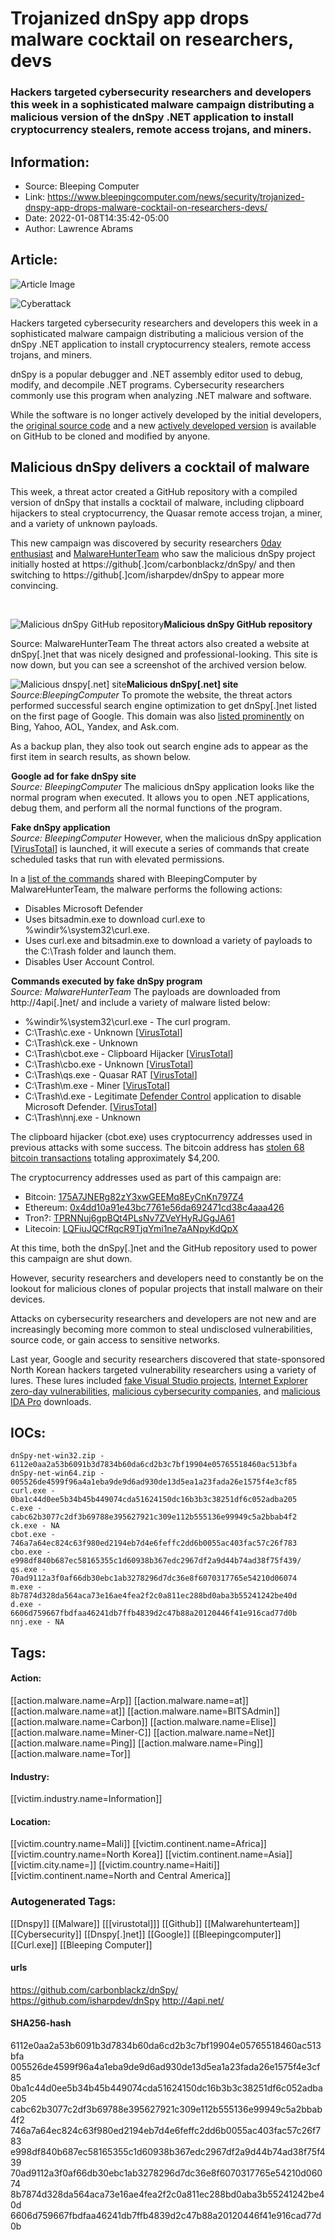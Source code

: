 # Trojanized dnSpy app drops malware cocktail on researchers, devs
### Hackers targeted cybersecurity researchers and developers this week in a sophisticated malware campaign distributing a malicious version of the dnSpy .NET application to install cryptocurrency stealers, remote access trojans, and miners.

## Information:
+ Source: Bleeping Computer
+ Link: https://www.bleepingcomputer.com/news/security/trojanized-dnspy-app-drops-malware-cocktail-on-researchers-devs/
+ Date: 2022-01-08T14:35:42-05:00
+ Author: Lawrence Abrams


## Article:
![Article Image](https://www.bleepstatic.com/content/hl-images/2021/12/28/hacker.jpg)

![Cyberattack](https://www.bleepstatic.com/content/hl-images/2021/12/28/hacker.jpg)


Hackers targeted cybersecurity researchers and developers this week in a sophisticated malware campaign distributing a malicious version of the dnSpy .NET application to install cryptocurrency stealers, remote access trojans, and miners.


dnSpy is a popular debugger and .NET assembly editor used to debug, modify, and decompile .NET programs. Cybersecurity researchers commonly use this program when analyzing .NET malware and software.


While the software is no longer actively developed by the initial developers, the [original source code](https://github.com/dnSpy/dnSpy) and a new [actively developed version](https://github.com/dnSpyEx/dnSpy) is available on GitHub to be cloned and modified by anyone.


Malicious dnSpy delivers a cocktail of malware
----------------------------------------------


This week, a threat actor created a GitHub repository with a compiled version of dnSpy that installs a cocktail of malware, including clipboard hijackers to steal cryptocurrency, the Quasar remote access trojan, a miner, and a variety of unknown payloads.


This new campaign was discovered by security researchers [0day enthusiast](https://twitter.com/impost0r_/status/1479600560240222208) and [MalwareHunterTeam](https://twitter.com/malwrhunterteam/status/1479767752885874688) who saw the malicious dnSpy project initially hosted at https://github[.]com/carbonblackz/dnSpy/ and then switching to https://github[.]com/isharpdev/dnSpy to appear more convincing.


 



![Malicious dnSpy GitHub repository](https://www.bleepstatic.com/images/news/security/attacks/s/security-researchers/fake-dnspy/fake-releases-page.jpg)**Malicious dnSpy GitHub repository**  

Source: MalwareHunterTeam
The threat actors also created a website at dnSpy[.]net that was nicely designed and professional-looking. This site is now down, but you can see a screenshot of the archived version below.



![Malicious dnspy[.net] site](https://www.bleepstatic.com/images/news/security/attacks/s/security-researchers/fake-dnspy/fake-malicious-dnspy-site.jpg)**Malicious dnSpy[.net] site**  
*Source:BleepingComputer*
To promote the website, the threat actors performed successful search engine optimization to get dnSpy[.]net listed on the first page of Google. This domain was also [listed prominently](https://twitter.com/1ZRR4H/status/1479869137610551301) on Bing, Yahoo, AOL, Yandex, and Ask.com.


As a backup plan, they also took out search engine ads to appear as the first item in search results, as shown below.



![Google ad for fake DNSpy site](data:image/gif;base64,R0lGODlhAQABAAAAACH5BAEKAAEALAAAAAABAAEAAAICTAEAOw==)**Google ad for fake dnSpy site**  
*Source: BleepingComputer*
The malicious dnSpy application looks like the normal program when executed. It allows you to open .NET applications, debug them, and perform all the normal functions of the program.



![Fake DNSpy application](data:image/gif;base64,R0lGODlhAQABAAAAACH5BAEKAAEALAAAAAABAAEAAAICTAEAOw==)**Fake dnSpy application**  
*Source: BleepingComputer*
However, when the malicious dnSpy application [[VirusTotal](https://www.virustotal.com/gui/file/005526de4599f96a4a1eba9de9d6ad930de13d5ea1a23fada26e1575f4e3cf85)] is launched, it will execute a series of commands that create scheduled tasks that run with elevated permissions.


In a [list of the commands](https://pastebin.com/J6nH0KSD) shared with BleepingComputer by MalwareHunterTeam, the malware performs the following actions:


* Disables Microsoft Defender
* Uses bitsadmin.exe to download curl.exe to %windir%\system32\curl.exe.
* Uses curl.exe and bitsadmin.exe to download a variety of payloads to the C:\Trash folder and launch them.
* Disables User Account Control.


![Commands executed by fake DNSpy program](data:image/gif;base64,R0lGODlhAQABAAAAACH5BAEKAAEALAAAAAABAAEAAAICTAEAOw==)**Commands executed by fake dnSpy program**  
*Source: MalwareHunterTeam*
The payloads are downloaded from http://4api[.]net/ and include a variety of malware listed below:


* %windir%\system32\curl.exe - The curl program.
* C:\Trash\c.exe - Unknown [[VirusTotal](https://www.virustotal.com/gui/file/cabc62b3077c2df3b69788e395627921c309e112b555136e99949c5a2bbab4f2)]
* C:\Trash\ck.exe - Unknown
* C:\Trash\cbot.exe - Clipboard Hijacker [[VirusTotal](https://www.virustotal.com/gui/file/746a7a64ec824c63f980ed2194eb7d4e6feffc2dd6b0055ac403fac57c26f783)]
* C:\Trash\cbo.exe - Unknown [[VirusTotal](https://www.virustotal.com/gui/file/e998df840b687ec58165355c1d60938b367edc2967df2a9d44b74ad38f75f439/behavior/C2AE)]
* C:\Trash\qs.exe - Quasar RAT [[VirusTotal](https://www.virustotal.com/gui/file/70ad9112a3f0af66db30ebc1ab3278296d7dc36e8f6070317765e54210d06074)]
* C:\Trash\m.exe - Miner [[VirusTotal](https://www.virustotal.com/gui/url/8b7874d328da564aca73e16ae4fea2f2c0a811ec288bd0aba3b55241242be40d)]
* C:\Trash\d.exe - Legitimate [Defender Control](https://www.sordum.org/9480/defender-control-v2-0/) application to disable Microsoft Defender. [[VirusTotal](https://www.virustotal.com/gui/file/6606d759667fbdfaa46241db7ffb4839d2c47b88a20120446f41e916cad77d0b)]
* C:\Trash\nnj.exe - Unknown

The clipboard hijacker (cbot.exe) uses cryptocurrency addresses used in previous attacks with some success. The bitcoin address has [stolen 68 bitcoin transactions](http://twitter.com/sundhaug92/status/1479856038316810246) totaling approximately $4,200.


The cryptocurrency addresses used as part of this campaign are:


* Bitcoin: [175A7JNERg82zY3xwGEEMq8EyCnKn797Z4](https://www.blockchain.com/btc/address/175A7JNERg82zY3xwGEEMq8EyCnKn797Z4)
* Ethereum: [0x4dd10a91e43bc7761e56da692471cd38c4aaa426](https://etherscan.io/address/0x4dd10a91e43bc7761e56da692471cd38c4aaa426)
* Tron?: [TPRNNuj6gpBQt4PLsNv7ZVeYHyRJGgJA61](https://trx.tokenview.com/en/address/TPRNNuj6gpBQt4PLsNv7ZVeYHyRJGgJA61)
* Litecoin: [LQFiuJQCfRqcR9TjqYmi1ne7aANpyKdQpX](https://blockchair.com/litecoin/address/LQFiuJQCfRqcR9TjqYmi1ne7aANpyKdQpX)

At this time, both the dnSpy[.]net and the GitHub repository used to power this campaign are shut down.


However, security researchers and developers need to constantly be on the lookout for malicious clones of popular projects that install malware on their devices.


Attacks on cybersecurity researchers and developers are not new and are increasingly becoming more common to steal undisclosed vulnerabilities, source code, or gain access to sensitive networks.


Last year, Google and security researchers discovered that state-sponsored North Korean hackers targeted vulnerability researchers using a variety of lures. These lures included [fake Visual Studio projects](https://www.bleepingcomputer.com/news/security/north-korean-hackers-are-targeting-security-researchers-with-malware-0-days/), [Internet Explorer zero-day vulnerabilities](https://www.bleepingcomputer.com/news/security/hacking-group-also-used-an-ie-zero-day-against-security-researchers/), [malicious cybersecurity companies](https://www.bleepingcomputer.com/news/security/google-north-korean-hackers-target-security-researchers-again/), and [malicious IDA Pro](https://www.bleepingcomputer.com/news/security/lazarus-hackers-target-researchers-with-trojanized-ida-pro/) downloads.


IOCs:
-----



```
dnSpy-net-win32.zip - 6112e0aa2a53b6091b3d7834b60da6cd2b3c7bf19904e05765518460ac513bfa
dnSpy-net-win64.zip - 005526de4599f96a4a1eba9de9d6ad930de13d5ea1a23fada26e1575f4e3cf85
curl.exe - 0ba1c44d0ee5b34b45b449074cda51624150dc16b3b3c38251df6c052adba205
c.exe - cabc62b3077c2df3b69788e395627921c309e112b555136e99949c5a2bbab4f2
ck.exe - NA
cbot.exe - 746a7a64ec824c63f980ed2194eb7d4e6feffc2dd6b0055ac403fac57c26f783
cbo.exe - e998df840b687ec58165355c1d60938b367edc2967df2a9d44b74ad38f75f439/
qs.exe - 70ad9112a3f0af66db30ebc1ab3278296d7dc36e8f6070317765e54210d06074
m.exe - 8b7874d328da564aca73e16ae4fea2f2c0a811ec288bd0aba3b55241242be40d
d.exe - 6606d759667fbdfaa46241db7ffb4839d2c47b88a20120446f41e916cad77d0b
nnj.exe - NA
```




## Tags:

#### Action:
[[action.malware.name=Arp]] [[action.malware.name=at]] [[action.malware.name=at]] [[action.malware.name=BITSAdmin]] [[action.malware.name=Carbon]] [[action.malware.name=Elise]] [[action.malware.name=Miner-C]] [[action.malware.name=Net]] [[action.malware.name=Ping]] [[action.malware.name=Ping]] [[action.malware.name=Tor]]

#### Industry:
[[victim.industry.name=Information]]

#### Location:
[[victim.country.name=Mali]] [[victim.continent.name=Africa]] [[victim.country.name=North Korea]] [[victim.continent.name=Asia]] [[victim.city.name=]] [[victim.country.name=Haiti]] [[victim.continent.name=North and Central America]]

### Autogenerated Tags:
[[Dnspy]] [[Malware]] [[[virustotal]]] [[Github]] [[Malwarehunterteam]] [[Cybersecurity]] [[Dnspy[.]net]] [[Google]] [[Bleepingcomputer]] [[Curl.exe]] [[Bleeping Computer]]
#### urls
https://github.com/carbonblackz/dnSpy/ https://github.com/isharpdev/dnSpy http://4api.net/
#### SHA256-hash
6112e0aa2a53b6091b3d7834b60da6cd2b3c7bf19904e05765518460ac513bfa 005526de4599f96a4a1eba9de9d6ad930de13d5ea1a23fada26e1575f4e3cf85 0ba1c44d0ee5b34b45b449074cda51624150dc16b3b3c38251df6c052adba205 cabc62b3077c2df3b69788e395627921c309e112b555136e99949c5a2bbab4f2 746a7a64ec824c63f980ed2194eb7d4e6feffc2dd6b0055ac403fac57c26f783 e998df840b687ec58165355c1d60938b367edc2967df2a9d44b74ad38f75f439 70ad9112a3f0af66db30ebc1ab3278296d7dc36e8f6070317765e54210d06074 8b7874d328da564aca73e16ae4fea2f2c0a811ec288bd0aba3b55241242be40d 6606d759667fbdfaa46241db7ffb4839d2c47b88a20120446f41e916cad77d0b


